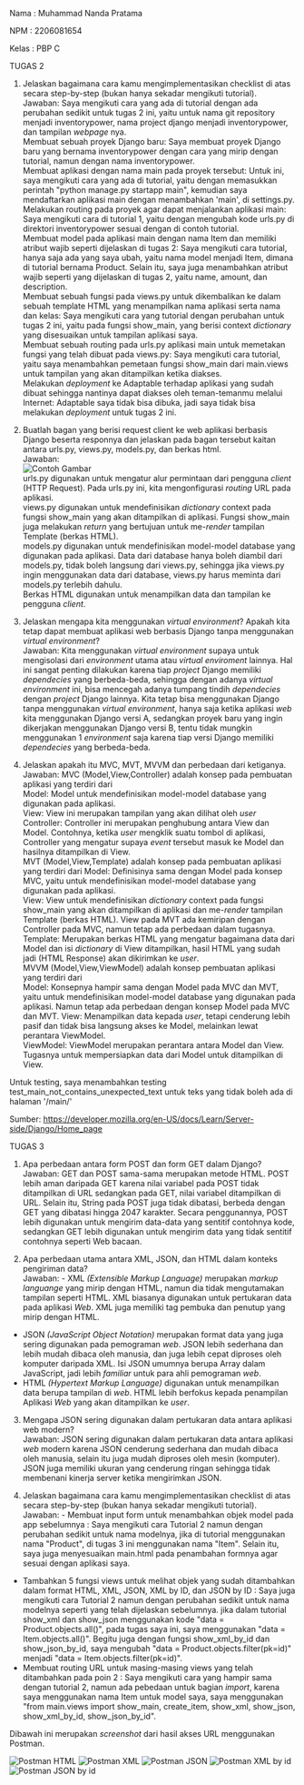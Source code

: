 Nama    : Muhammad Nanda Pratama

NPM     : 2206081654

Kelas   : PBP C  

TUGAS 2

1. Jelaskan bagaimana cara kamu mengimplementasikan checklist di atas secara step-by-step (bukan hanya sekadar mengikuti tutorial).  
Jawaban: Saya mengikuti cara yang ada di tutorial dengan ada perubahan sedikit untuk tugas 2 ini, yaitu untuk nama git repository menjadi inventorypower, nama project django menjadi inventorypower, dan tampilan _webpage_ nya.  
Membuat sebuah proyek Django baru: Saya membuat proyek Django baru yang bernama inventorypower dengan cara yang mirip dengan tutorial, namun dengan nama inventorypower.  
Membuat aplikasi dengan nama main pada proyek tersebut: Untuk ini, saya mengikuti cara yang ada di tutorial, yaitu dengan memasukkan perintah "python manage.py startapp main", kemudian saya mendaftarkan aplikasi main dengan menambahkan 'main', di settings.py.  
Melakukan routing pada proyek agar dapat menjalankan aplikasi main: Saya mengikuti cara di tutorial 1, yaitu dengan mengubah kode urls.py di direktori inventorypower sesuai dengan di contoh tutorial.  
Membuat model pada aplikasi main dengan nama Item dan memiliki atribut wajib seperti dijelaskan di tugas 2: Saya mengikuti cara tutorial, hanya saja ada yang saya ubah, yaitu nama model menjadi Item, dimana di tutorial bernama Product. Selain itu, saya juga menambahkan atribut wajib seperti yang dijelaskan di tugas 2, yaitu name, amount, dan description.  
Membuat sebuah fungsi pada views.py untuk dikembalikan ke dalam sebuah template HTML yang menampilkan nama aplikasi serta nama dan kelas: Saya mengikuti cara yang tutorial dengan perubahan untuk tugas 2 ini, yaitu pada fungsi show_main, yang berisi context _dictionary_ yang disesuaikan untuk tampilan aplikasi saya.  
Membuat sebuah routing pada urls.py aplikasi main untuk memetakan fungsi yang telah dibuat pada views.py: Saya mengikuti cara tutorial, yaitu saya menambahkan pemetaan fungsi show_main dari main.views untuk tampilan yang akan ditampilkan ketika diakses.  
Melakukan _deployment_ ke Adaptable terhadap aplikasi yang sudah dibuat sehingga nantinya dapat diakses oleh teman-temanmu melalui Internet: Adaptable saya tidak bisa dibuka, jadi saya tidak bisa melakukan _deployment_ untuk tugas 2 ini.  



2. Buatlah bagan yang berisi request client ke web aplikasi berbasis Django beserta responnya dan jelaskan pada bagan tersebut kaitan antara urls.py, views.py, models.py, dan berkas html.  
Jawaban:   
![Contoh Gambar](image/bagan.png)  
urls.py digunakan untuk mengatur alur permintaan dari pengguna _client_ (HTTP Request). Pada urls.py ini, kita mengonfigurasi _routing_ URL pada aplikasi.  
views.py digunakan untuk mendefinisikan _dictionary_ context pada fungsi show_main yang akan ditampilkan di aplikasi. Fungsi show_main juga melakukan _return_ yang bertujuan untuk me-_render_ tampilan Template (berkas HTML).  
models.py digunakan untuk mendefinisikan model-model database yang digunakan pada aplikasi. Data dari database hanya boleh diambil dari models.py, tidak boleh langsung dari views.py, sehingga jika views.py ingin menggunakan data dari database, views.py harus meminta dari models.py terlebih dahulu.  
Berkas HTML digunakan untuk menampilkan data dan tampilan ke pengguna _client_.  

3. Jelaskan mengapa kita menggunakan _virtual environment_? Apakah kita tetap dapat membuat aplikasi web berbasis Django tanpa menggunakan _virtual environment_?  
Jawaban: Kita menggunakan _virtual environment_ supaya untuk mengisolasi dari _environment_ utama atau _virtual enviroment_ lainnya. Hal ini sangat penting dilakukan karena tiap _project_ Django memiliki _dependecies_ yang berbeda-beda, sehingga dengan adanya _virtual environment_ ini, bisa mencegah adanya tumpang tindih _dependecies_ dengan _project_ Django lainnya. Kita tetap bisa menggunakan Django tanpa menggunakan _virtual environment_, hanya saja ketika aplikasi _web_ kita menggunakan Django versi A, sedangkan proyek baru yang ingin dikerjakan menggunakan Django versi B, tentu tidak mungkin menggunakan 1 _environment_ saja karena tiap versi Django memiliki _dependecies_ yang berbeda-beda.  

4. Jelaskan apakah itu MVC, MVT, MVVM dan perbedaan dari ketiganya.  
Jawaban: MVC (Model,View,Controller) adalah konsep pada pembuatan aplikasi yang terdiri dari  
Model: Model untuk mendefinisikan model-model database yang digunakan pada aplikasi.  
View: View ini merupakan tampilan yang akan dilihat oleh _user_
Controller: Controller ini merupakan penghubung antara View dan Model. Contohnya, ketika _user_ mengklik suatu tombol di aplikasi, Controller yang mengatur supaya _event_ tersebut masuk ke Model dan hasilnya ditampilkan di View.  
MVT (Model,View,Template) adalah konsep pada pembuatan aplikasi yang terdiri dari
Model: Definisinya sama dengan Model pada konsep MVC, yaitu untuk mendefinisikan model-model database yang digunakan pada aplikasi.  
View: View untuk mendefinisikan _dictionary_ context pada fungsi show_main yang akan ditampilkan di aplikasi dan me-_render_ tampilan Template (berkas HTML). View pada MVT ada kemiripan dengan Controller pada MVC, namun tetap ada perbedaan dalam tugasnya.
Template: Merupakan berkas HTML yang mengatur bagaimana data dari Model dan isi _dictionary_ di View ditampilkan, hasil HTML yang sudah jadi (HTML Response) akan dikirimkan ke _user_.  
MVVM (Model,View,ViewModel) adalah konsep pembuatan aplikasi yang terdiri dari  
Model: Konsepnya hampir sama dengan Model pada MVC dan MVT, yaitu untuk mendefinisikan model-model database yang digunakan pada aplikasi. Namun tetap ada perbedaan dengan konsep Model pada MVC dan MVT.
View: Menampilkan data kepada _user_, tetapi cenderung lebih pasif dan tidak bisa langsung akses ke Model, melainkan lewat perantara ViewModel.  
ViewModel: ViewModel merupakan perantara antara Model dan View. Tugasnya untuk mempersiapkan data dari Model untuk ditampilkan di View.



Untuk testing, saya menambahkan testing test_main_not_contains_unexpected_text untuk teks yang tidak boleh ada di halaman '/main/'

Sumber: https://developer.mozilla.org/en-US/docs/Learn/Server-side/Django/Home_page  

TUGAS 3  
1. Apa perbedaan antara form POST dan form GET dalam Django?  
Jawaban: GET dan POST sama-sama merupakan metode HTML. POST lebih aman daripada GET karena nilai variabel pada POST tidak ditampilkan di URL sedangkan pada GET, nilai variabel ditampilkan di URL. Selain itu, String pada POST juga tidak dibatasi, berbeda dengan GET yang dibatasi hingga 2047 karakter. Secara penggunannya, POST lebih digunakan untuk mengirim data-data yang sentitif contohnya kode, sedangkan GET lebih digunakan untuk mengirim data yang tidak sentitif contohnya seperti Web bacaan.  

2. Apa perbedaan utama antara XML, JSON, dan HTML dalam konteks pengiriman data?  
Jawaban: - XML _(Extensible Markup Language)_ merupakan _markup languange_ yang mirip dengan HTML, namun dia tidak mengutamakan tampilan seperti HTML. XML biasanya digunakan untuk pertukaran data pada aplikasi _Web_. XML juga memiliki tag pembuka dan penutup yang mirip dengan HTML.  
- JSON _(JavaScript Object Notation)_ merupakan format data yang juga sering digunakan pada pemograman _web_. JSON lebih sederhana dan lebih mudah dibaca oleh manusia, dan juga lebih cepat diproses oleh komputer daripada XML. Isi JSON umumnya berupa Array dalam JavaScript, jadi lebih _familiar_ untuk para ahli pemograman _web_.  
- HTML _(Hypertext Markup Language)_ digunakan untuk menampilkan data berupa tampilan di _web_. HTML lebih berfokus kepada penampilan Aplikasi _Web_ yang akan ditampilkan ke _user_.  

3. Mengapa JSON sering digunakan dalam pertukaran data antara aplikasi web modern?  
Jawaban: JSON sering digunakan dalam pertukaran data antara aplikasi _web_ modern karena JSON cenderung sederhana dan mudah dibaca oleh manusia, selain itu juga mudah diproses oleh mesin (komputer). JSON juga memiliki ukuran yang cenderung ringan sehingga tidak membenani kinerja server ketika mengirimkan JSON.  

4. Jelaskan bagaimana cara kamu mengimplementasikan checklist di atas secara step-by-step (bukan hanya sekadar mengikuti tutorial).  
Jawaban: - Membuat input form untuk menambahkan objek model pada app sebelumnya : Saya mengikuti cara Tutorial 2 namun dengan perubahan sedikit untuk nama modelnya, jika di tutorial menggunakan nama "Product", di tugas 3 ini menggunakan nama "Item". Selain itu, saya juga menyesuaikan main.html pada penambahan formnya agar sesuai dengan aplikasi saya.  
- Tambahkan 5 fungsi views untuk melihat objek yang sudah ditambahkan dalam format HTML, XML, JSON, XML by ID, dan JSON by ID : Saya juga mengikuti cara Tutorial 2 namun dengan perubahan sedikit untuk nama modelnya seperti yang telah dijelaskan sebelumnya. jika dalam tutorial show_xml dan show_json menggunakan kode "data = Product.objects.all()", pada tugas saya ini, saya menggunakan "data = Item.objects.all()". Begitu juga dengan fungsi show_xml_by_id dan show_json_by_id, saya mengubah "data = Product.objects.filter(pk=id)" menjadi "data = Item.objects.filter(pk=id)".  
- Membuat routing URL untuk masing-masing views yang telah ditambahkan pada poin 2 : Saya mengikuti cara yang hampir sama dengan tutorial 2, namun ada pebedaan untuk bagian _import_, karena saya menggunakan nama Item untuk model saya, saya menggunakan "from main.views import show_main, create_item, show_xml, show_json, show_xml_by_id, show_json_by_id".  

Dibawah ini merupakan _screenshot_ dari hasil akses URL menggunakan Postman.

![Postman HTML](image/Postman_HTML.png)
![Postman XML](image/Postman_XML.png)
![Postman JSON](image/Postman_JSON.png)
![Postman XML by id](image/Postman_XML_ID.png)
![Postman JSON by id](image/Postman_JSON_ID.png)
